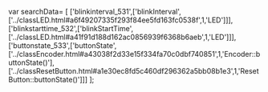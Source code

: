 var searchData= \[
\[\'blinkinterval\_531\',\[\'blinkInterval\',\[\'../classLED.html\#a6f49207335f293f84ee5fd163fc0538f\',1,\'LED\'\]\]\],
\[\'blinkstarttime\_532\',\[\'blinkStartTime\',\[\'../classLED.html\#a41f91d188d162ac0856939f6368b6aeb\',1,\'LED\'\]\]\],
\[\'buttonstate\_533\',\[\'buttonState\',\[\'../classEncoder.html\#a43038f2d33e15f334fa70c0dbf740851\',1,\'Encoder::buttonState()\'\],\[\'../classResetButton.html\#a1e30ec8fd5c460df296362a5bb08b1e3\',1,\'ResetButton::buttonState()\'\]\]\]
\];
